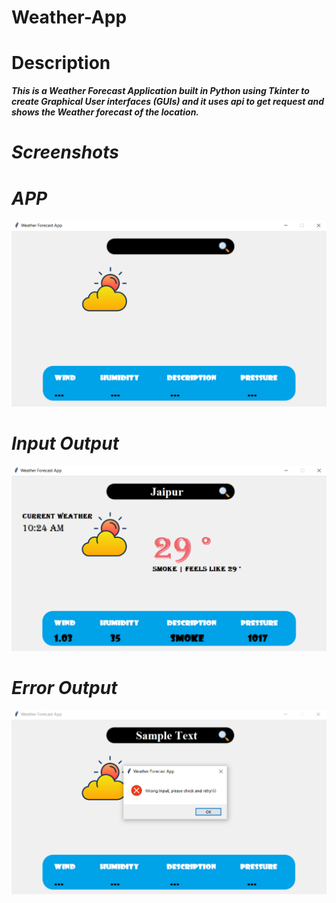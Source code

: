 # Weather-App

# Description

<b><i>This is a Weather Forecast Application built in Python using Tkinter to create Graphical User interfaces (GUIs) and it uses api to get request and shows the Weather forecast of the location.

# Screenshots

# APP
![Screenshot](https://github.com/Ishan1998/Weather-App/blob/master/Screenshots/App.png)

# Input Output
![Screenshot](https://github.com/Ishan1998/Weather-App/blob/master/Screenshots/Input%20Output.png)

# Error Output
![Screenshot](https://github.com/Ishan1998/Weather-App/blob/master/Screenshots/Error%20Output.png)
